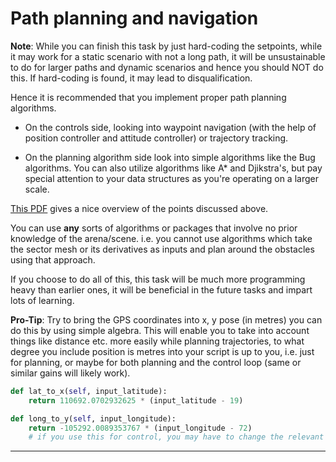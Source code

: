 # Path planning and navigation

**Note**: While you can finish this task by just hard-coding the setpoints, while it may work for a static scenario with not a long path, it will be unsustainable to do for larger paths and dynamic scenarios and hence you should NOT do this. If hard-coding is found, it may lead to disqualification.

Hence it is recommended that you implement proper path planning algorithms.

  - On the controls side, looking into waypoint navigation (with the help of position controller and attitude controller) or trajectory tracking.

  - On the planning algorithm side look into simple algorithms like the Bug algorithms. You can also utilize algorithms like A* and Djikstra's, but pay special attention to your data structures as you're operating on a larger scale.

[This PDF](https://spacecraft.ssl.umd.edu/academics/788XF14/788XF14L14/788XF14L14.pathbugsmapsx.pdf) gives a nice overview of the points discussed above.

You can use **any** sorts of algorithms or packages that involve no prior knowledge of the arena/scene. i.e. you cannot use algorithms which take the sector mesh or its derivatives as inputs and plan around the obstacles using that approach.

If you choose to do all of this, this task will be much more programming heavy than earlier ones, it will be beneficial in the future tasks and impart lots of learning.

**Pro-Tip**: Try to bring the GPS coordinates into x, y pose (in metres) you can do this by using simple algebra. This will enable you to take into account things like distance etc. more easily while planning trajectories, to what degree you include position is metres into your script is up to you, i.e. just for planning, or maybe for both planning and the control loop (same or similar gains will likely work).

```python
def lat_to_x(self, input_latitude):
    return 110692.0702932625 * (input_latitude - 19)

def long_to_y(self, input_longitude):
    return -105292.0089353767 * (input_longitude - 72)
    # if you use this for control, you may have to change the relevant pitch   direction because of the sign

```

<hr>